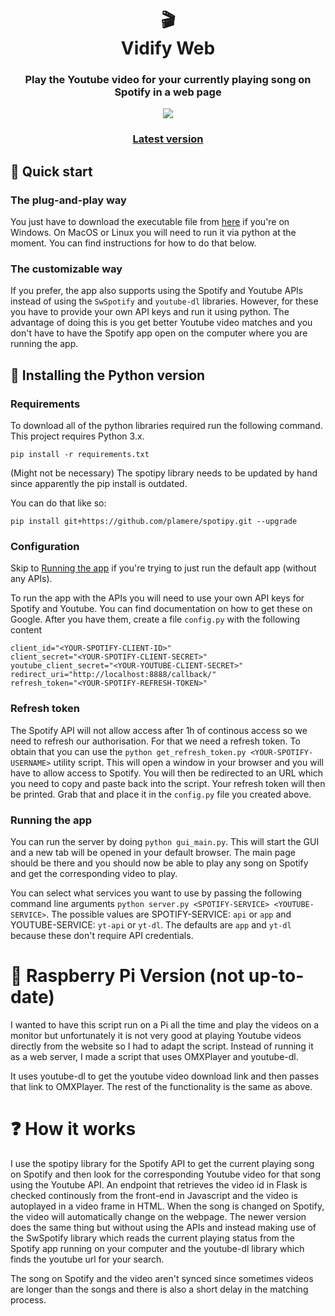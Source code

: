 <h1 align="center">🎬<br>
  Vidify Web
</h1>
<h3 align="center">Play the Youtube video for your currently playing song on Spotify in a web page</h3>

<div align="center" > 
<img src="./demo/vidify5.gif" />
</div>
<h3 align="center"><a href="https://github.com/pawKer/Vidify/releases/latest" target="_blank">Latest version</a></h3>

## 🚀 Quick start

### The plug-and-play way

You just have to download the executable file from [here](https://github.com/pawKer/Vidify/releases/latest) if you're on Windows. On MacOS or Linux you will need to run it via python at the moment. You can find instructions for how to do that below.

### The customizable way

If you prefer, the app also supports using the Spotify and Youtube APIs instead of using the `SwSpotify` and `youtube-dl` libraries. However, for these you have to provide your own API keys and run it using python. The advantage of doing this is you get better Youtube video matches and you don't have to have the Spotify app open on the computer where you are running the app.

## 🔧 Installing the Python version

### Requirements

To download all of the python libraries required run the following command. This project requires Python 3.x.

`pip install -r requirements.txt`

(Might not be necessary) The spotipy library needs to be updated by hand since apparently the pip install is outdated.

You can do that like so:

`pip install git+https://github.com/plamere/spotipy.git --upgrade`

### Configuration

Skip to [Running the app](#running-the-app) if you're trying to just run the default app (without any APIs).

To run the app with the APIs you will need to use your own API keys for Spotify and Youtube. You can find documentation on how to get these on Google.
After you have them, create a file `config.py` with the following content

```
client_id="<YOUR-SPOTIFY-CLIENT-ID>"
client_secret="<YOUR-SPOTIFY-CLIENT-SECRET>"
youtube_client_secret="<YOUR-YOUTUBE-CLIENT-SECRET>"
redirect_uri="http://localhost:8888/callback/"
refresh_token="<YOUR-SPOTIFY-REFRESH-TOKEN>"
```

### Refresh token

The Spotify API will not allow access after 1h of continous access so we need to refresh our authorisation. For that we need a refresh token. To obtain that you can use the `python get_refresh_token.py <YOUR-SPOTIFY-USERNAME>` utility script. This will open a window in your browser and you will have to allow access to Spotify. You will then be redirected to an URL which you need to copy and paste back into the script. Your refresh token will then be printed. Grab that and place it in the `config.py` file you created above.

### Running the app

You can run the server by doing `python gui_main.py`. This will start the GUI and a new tab will be opened in your default browser. The main page should be there and you should now be able to play any song on Spotify and get the corresponding video to play.

You can select what services you want to use by passing the following command line arguments `python server.py <SPOTIFY-SERVICE> <YOUTUBE-SERVICE>`.
The possible values are SPOTIFY-SERVICE: `api` or `app` and YOUTUBE-SERVICE: `yt-api` or `yt-dl`. The defaults are `app` and `yt-dl` because these don't require API credentials.

# 🍓 Raspberry Pi Version (not up-to-date)

I wanted to have this script run on a Pi all the time and play the videos on a monitor but unfortunately it is not very good at playing Youtube videos directly from the website so I had to adapt the script. Instead of running it as a web server, I made a script that uses OMXPlayer and youtube-dl.

It uses youtube-dl to get the youtube video download link and then passes that link to OMXPlayer. The rest of the functionality is the same as above.

# ❓ How it works

I use the spotipy library for the Spotify API to get the current playing song on Spotify and then look for the corresponding Youtube video for that song using the Youtube API. An endpoint that retrieves the video id in Flask is checked continously from the front-end in Javascript and the video is autoplayed in a video frame in HTML.
When the song is changed on Spotify, the video will automatically change on the webpage.
The newer version does the same thing but without using the APIs and instead making use of the SwSpotify library which reads the current playing status from the Spotify app running on your computer and the youtube-dl library which finds the youtube url for your search.

The song on Spotify and the video aren't synced since sometimes videos are longer than the songs and there is also a short delay in the matching process.
